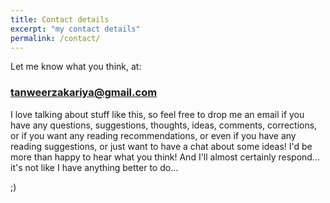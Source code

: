 ```yaml
---
title: Contact details
excerpt: "my contact details"
permalink: /contact/
---
```


Let me know what you think, at:

### tanweerzakariya@gmail.com

I love talking about stuff like this, so feel free to drop me an email if you have any questions, suggestions, thoughts, ideas, comments, corrections, or if you want any reading recommendations, or even if you have any reading suggestions, or just want to have a chat about some ideas!
I'd be more than happy to hear what you think!
And I'll almost certainly respond... it's not like I have anything better to do...

;)